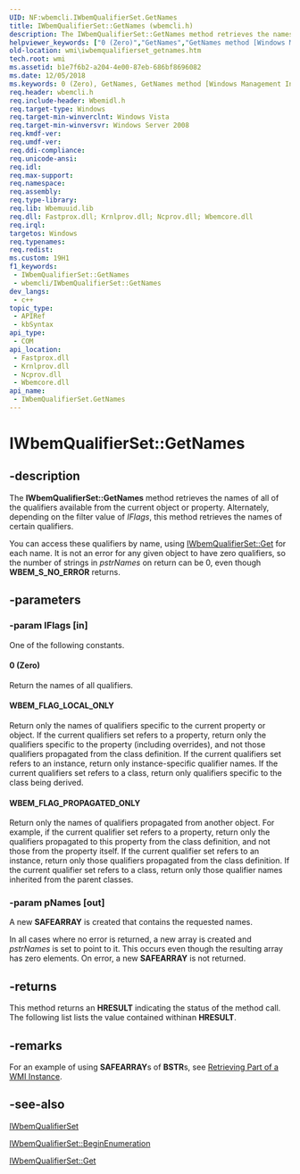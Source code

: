 ```yaml
---
UID: NF:wbemcli.IWbemQualifierSet.GetNames
title: IWbemQualifierSet::GetNames (wbemcli.h)
description: The IWbemQualifierSet::GetNames method retrieves the names of all of the qualifiers available from the current object or property. Alternately, depending on the filter value of IFlags, this method retrieves the names of certain qualifiers.
helpviewer_keywords: ["0 (Zero)","GetNames","GetNames method [Windows Management Instrumentation]","GetNames method [Windows Management Instrumentation]","IWbemQualifierSet interface","IWbemQualifierSet interface [Windows Management Instrumentation]","GetNames method","IWbemQualifierSet.GetNames","IWbemQualifierSet::GetNames","WBEM_FLAG_LOCAL_ONLY","WBEM_FLAG_PROPAGATED_ONLY","_hmm_iwbemqualifierset_getnames","wbemcli/IWbemQualifierSet::GetNames","wmi.iwbemqualifierset_getnames"]
old-location: wmi\iwbemqualifierset_getnames.htm
tech.root: wmi
ms.assetid: b1e7f6b2-a204-4e00-87eb-686bf8696082
ms.date: 12/05/2018
ms.keywords: 0 (Zero), GetNames, GetNames method [Windows Management Instrumentation], GetNames method [Windows Management Instrumentation],IWbemQualifierSet interface, IWbemQualifierSet interface [Windows Management Instrumentation],GetNames method, IWbemQualifierSet.GetNames, IWbemQualifierSet::GetNames, WBEM_FLAG_LOCAL_ONLY, WBEM_FLAG_PROPAGATED_ONLY, _hmm_iwbemqualifierset_getnames, wbemcli/IWbemQualifierSet::GetNames, wmi.iwbemqualifierset_getnames
req.header: wbemcli.h
req.include-header: Wbemidl.h
req.target-type: Windows
req.target-min-winverclnt: Windows Vista
req.target-min-winversvr: Windows Server 2008
req.kmdf-ver: 
req.umdf-ver: 
req.ddi-compliance: 
req.unicode-ansi: 
req.idl: 
req.max-support: 
req.namespace: 
req.assembly: 
req.type-library: 
req.lib: Wbemuuid.lib
req.dll: Fastprox.dll; Krnlprov.dll; Ncprov.dll; Wbemcore.dll
req.irql: 
targetos: Windows
req.typenames: 
req.redist: 
ms.custom: 19H1
f1_keywords:
 - IWbemQualifierSet::GetNames
 - wbemcli/IWbemQualifierSet::GetNames
dev_langs:
 - c++
topic_type:
 - APIRef
 - kbSyntax
api_type:
 - COM
api_location:
 - Fastprox.dll
 - Krnlprov.dll
 - Ncprov.dll
 - Wbemcore.dll
api_name:
 - IWbemQualifierSet.GetNames
---
```


# IWbemQualifierSet::GetNames


## -description

The 
<b>IWbemQualifierSet::GetNames</b> method retrieves the names of all of the qualifiers available from the current object or property. Alternately, depending on the filter value of <i>IFlags</i>, this method retrieves the names of certain qualifiers.

You can access these qualifiers by name, using 
<a href="/windows/desktop/api/wbemcli/nf-wbemcli-iwbemqualifierset-get">IWbemQualifierSet::Get</a> for each name. It is not an error for any given object to have zero qualifiers, so the number of strings in <i>pstrNames</i> on return can be 0, even though <b>WBEM_S_NO_ERROR</b> returns.

## -parameters

### -param lFlags [in]

One of the following constants.



#### 0 (Zero)

Return the names of all qualifiers.



#### WBEM_FLAG_LOCAL_ONLY

Return only the names of qualifiers specific to the current property or object. If the current qualifiers set refers to a property, return only the qualifiers specific to the property (including overrides), and not those qualifiers propagated from the class definition. If the current qualifiers set refers to an instance, return only instance-specific qualifier names. If the current qualifiers set refers to a class, return only qualifiers specific to the class being derived.



#### WBEM_FLAG_PROPAGATED_ONLY

Return only the names of qualifiers propagated from another object. For example, if the current qualifier set refers to a property, return only the qualifiers propagated to this property from the class definition, and not those from the property itself. If the current qualifier set refers to an instance, return only those qualifiers propagated from the class definition. If the current qualifier set refers to a class, return only those qualifier names inherited from the parent classes.

### -param pNames [out]

A new <b>SAFEARRAY</b> is created that contains the requested names.

In all cases where no error is returned, a new array is created and <i>pstrNames</i> is set to point to it. This occurs even though the resulting array has zero elements. On error, a new <b>SAFEARRAY</b> is not returned.

## -returns

This method returns an <b>HRESULT</b> indicating the status of the method call. The following list lists the value contained withinan <b>HRESULT</b>.

## -remarks

For an example of using <b>SAFEARRAY</b>s of <b>BSTR</b>s, see 
<a href="/windows/desktop/WmiSdk/retrieving-part-of-an-instance">Retrieving Part of a WMI Instance</a>.

## -see-also

<a href="/windows/desktop/api/wbemcli/nn-wbemcli-iwbemqualifierset">IWbemQualifierSet</a>



<a href="/windows/desktop/api/wbemcli/nf-wbemcli-iwbemqualifierset-beginenumeration">IWbemQualifierSet::BeginEnumeration</a>



<a href="/windows/desktop/api/wbemcli/nf-wbemcli-iwbemqualifierset-get">IWbemQualifierSet::Get</a>